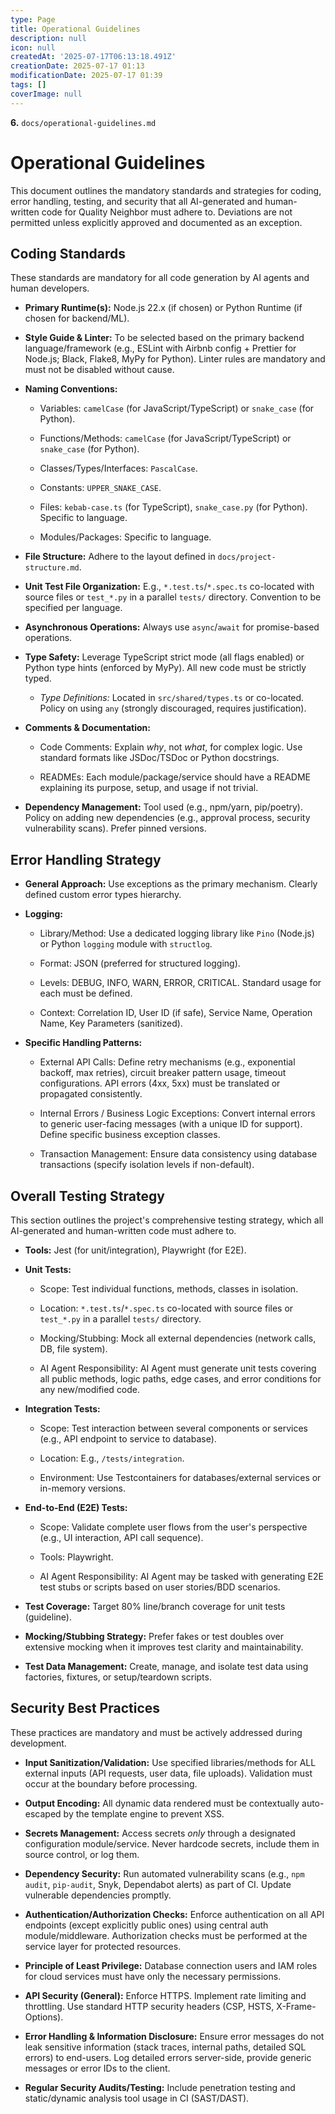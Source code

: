 ```yaml
---
type: Page
title: Operational Guidelines
description: null
icon: null
createdAt: '2025-07-17T06:13:18.491Z'
creationDate: 2025-07-17 01:13
modificationDate: 2025-07-17 01:39
tags: []
coverImage: null
---
```


**6.** `docs/operational-guidelines.md`

# Operational Guidelines

This document outlines the mandatory standards and strategies for coding, error handling, testing, and security that all AI-generated and human-written code for Quality Neighbor must adhere to. Deviations are not permitted unless explicitly approved and documented as an exception.

## Coding Standards

These standards are mandatory for all code generation by AI agents and human developers.

- **Primary Runtime(s):** Node.js 22.x (if chosen) or Python Runtime (if chosen for backend/ML).

- **Style Guide & Linter:** To be selected based on the primary backend language/framework (e.g., ESLint with Airbnb config + Prettier for Node.js; Black, Flake8, MyPy for Python). Linter rules are mandatory and must not be disabled without cause.

- **Naming Conventions:**

    - Variables: `camelCase` (for JavaScript/TypeScript) or `snake_case` (for Python).

    - Functions/Methods: `camelCase` (for JavaScript/TypeScript) or `snake_case` (for Python).

    - Classes/Types/Interfaces: `PascalCase`.

    - Constants: `UPPER_SNAKE_CASE`.

    - Files: `kebab-case.ts` (for TypeScript), `snake_case.py` (for Python). Specific to language.

    - Modules/Packages: Specific to language.

- **File Structure:** Adhere to the layout defined in `docs/project-structure.md`.

- **Unit Test File Organization:** E.g., `*.test.ts`/`*.spec.ts` co-located with source files or `test_*.py` in a parallel `tests/` directory. Convention to be specified per language.

- **Asynchronous Operations:** Always use `async`/`await` for promise-based operations.

- **Type Safety:** Leverage TypeScript strict mode (all flags enabled) or Python type hints (enforced by MyPy). All new code must be strictly typed.

    - *Type Definitions:* Located in `src/shared/types.ts` or co-located. Policy on using `any` (strongly discouraged, requires justification).

- **Comments & Documentation:**

    - Code Comments: Explain *why*, not *what*, for complex logic. Use standard formats like JSDoc/TSDoc or Python docstrings.

    - READMEs: Each module/package/service should have a README explaining its purpose, setup, and usage if not trivial.

- **Dependency Management:** Tool used (e.g., npm/yarn, pip/poetry). Policy on adding new dependencies (e.g., approval process, security vulnerability scans). Prefer pinned versions.

## Error Handling Strategy

- **General Approach:** Use exceptions as the primary mechanism. Clearly defined custom error types hierarchy.

- **Logging:**

    - Library/Method: Use a dedicated logging library like `Pino` (Node.js) or Python `logging` module with `structlog`.

    - Format: JSON (preferred for structured logging).

    - Levels: DEBUG, INFO, WARN, ERROR, CRITICAL. Standard usage for each must be defined.

    - Context: Correlation ID, User ID (if safe), Service Name, Operation Name, Key Parameters (sanitized).

- **Specific Handling Patterns:**

    - External API Calls: Define retry mechanisms (e.g., exponential backoff, max retries), circuit breaker pattern usage, timeout configurations. API errors (4xx, 5xx) must be translated or propagated consistently.

    - Internal Errors / Business Logic Exceptions: Convert internal errors to generic user-facing messages (with a unique ID for support). Define specific business exception classes.

    - Transaction Management: Ensure data consistency using database transactions (specify isolation levels if non-default).

## Overall Testing Strategy

This section outlines the project's comprehensive testing strategy, which all AI-generated and human-written code must adhere to.

- **Tools:** Jest (for unit/integration), Playwright (for E2E).

- **Unit Tests:**

    - Scope: Test individual functions, methods, classes in isolation.

    - Location: `*.test.ts`/`*.spec.ts` co-located with source files or `test_*.py` in a parallel `tests/` directory.

    - Mocking/Stubbing: Mock all external dependencies (network calls, DB, file system).

    - AI Agent Responsibility: AI Agent must generate unit tests covering all public methods, logic paths, edge cases, and error conditions for any new/modified code.

- **Integration Tests:**

    - Scope: Test interaction between several components or services (e.g., API endpoint to service to database).

    - Location: E.g., `/tests/integration`.

    - Environment: Use Testcontainers for databases/external services or in-memory versions.

- **End-to-End (E2E) Tests:**

    - Scope: Validate complete user flows from the user's perspective (e.g., UI interaction, API call sequence).

    - Tools: Playwright.

    - AI Agent Responsibility: AI Agent may be tasked with generating E2E test stubs or scripts based on user stories/BDD scenarios.

- **Test Coverage:** Target 80% line/branch coverage for unit tests (guideline).

- **Mocking/Stubbing Strategy:** Prefer fakes or test doubles over extensive mocking when it improves test clarity and maintainability.

- **Test Data Management:** Create, manage, and isolate test data using factories, fixtures, or setup/teardown scripts.

## Security Best Practices

These practices are mandatory and must be actively addressed during development.

- **Input Sanitization/Validation:** Use specified libraries/methods for ALL external inputs (API requests, user data, file uploads). Validation must occur at the boundary before processing.

- **Output Encoding:** All dynamic data rendered must be contextually auto-escaped by the template engine to prevent XSS.

- **Secrets Management:** Access secrets *only* through a designated configuration module/service. Never hardcode secrets, include them in source control, or log them.

- **Dependency Security:** Run automated vulnerability scans (e.g., `npm audit`, `pip-audit`, Snyk, Dependabot alerts) as part of CI. Update vulnerable dependencies promptly.

- **Authentication/Authorization Checks:** Enforce authentication on all API endpoints (except explicitly public ones) using central auth module/middleware. Authorization checks must be performed at the service layer for protected resources.

- **Principle of Least Privilege:** Database connection users and IAM roles for cloud services must have only the necessary permissions.

- **API Security (General):** Enforce HTTPS. Implement rate limiting and throttling. Use standard HTTP security headers (CSP, HSTS, X-Frame-Options).

- **Error Handling & Information Disclosure:** Ensure error messages do not leak sensitive information (stack traces, internal paths, detailed SQL errors) to end-users. Log detailed errors server-side, provide generic messages or error IDs to the client.

- **Regular Security Audits/Testing:** Include penetration testing and static/dynamic analysis tool usage in CI (SAST/DAST).

